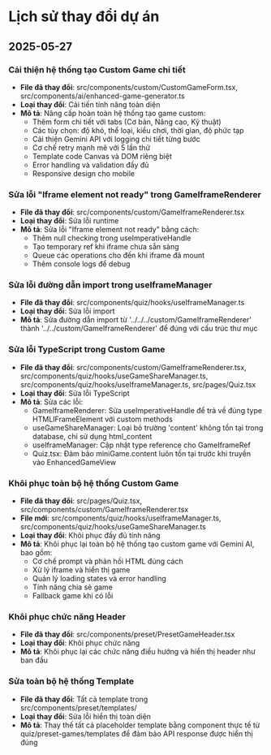 # Lịch sử thay đổi dự án

## 2025-05-27

### Cải thiện hệ thống tạo Custom Game chi tiết
- **File đã thay đổi**: src/components/custom/CustomGameForm.tsx, src/components/ai/enhanced-game-generator.ts
- **Loại thay đổi**: Cải tiến tính năng toàn diện
- **Mô tả**: Nâng cấp hoàn toàn hệ thống tạo game custom:
  - Thêm form chi tiết với tabs (Cơ bản, Nâng cao, Kỹ thuật)
  - Các tùy chọn: độ khó, thể loại, kiểu chơi, thời gian, độ phức tạp
  - Cải thiện Gemini API với logging chi tiết từng bước
  - Cơ chế retry mạnh mẽ với 5 lần thử
  - Template code Canvas và DOM riêng biệt
  - Error handling và validation đầy đủ
  - Responsive design cho mobile

### Sửa lỗi "Iframe element not ready" trong GameIframeRenderer
- **File đã thay đổi**: src/components/custom/GameIframeRenderer.tsx
- **Loại thay đổi**: Sửa lỗi runtime
- **Mô tả**: Sửa lỗi "Iframe element not ready" bằng cách:
  - Thêm null checking trong useImperativeHandle
  - Tạo temporary ref khi iframe chưa sẵn sàng
  - Queue các operations cho đến khi iframe đã mount
  - Thêm console logs để debug

### Sửa lỗi đường dẫn import trong useIframeManager
- **File đã thay đổi**: src/components/quiz/hooks/useIframeManager.ts
- **Loại thay đổi**: Sửa lỗi import
- **Mô tả**: Sửa đường dẫn import từ '../../../custom/GameIframeRenderer' thành '../../custom/GameIframeRenderer' để đúng với cấu trúc thư mục

### Sửa lỗi TypeScript trong Custom Game
- **File đã thay đổi**: src/components/custom/GameIframeRenderer.tsx, src/components/quiz/hooks/useGameShareManager.ts, src/components/quiz/hooks/useIframeManager.ts, src/pages/Quiz.tsx
- **Loại thay đổi**: Sửa lỗi TypeScript
- **Mô tả**: Sửa các lỗi:
  - GameIframeRenderer: Sửa useImperativeHandle để trả về đúng type HTMLIFrameElement với custom methods
  - useGameShareManager: Loại bỏ trường 'content' không tồn tại trong database, chỉ sử dụng html_content
  - useIframeManager: Cập nhật type reference cho GameIframeRef
  - Quiz.tsx: Đảm bảo miniGame.content luôn tồn tại trước khi truyền vào EnhancedGameView

### Khôi phục toàn bộ hệ thống Custom Game
- **File đã thay đổi**: src/pages/Quiz.tsx, src/components/custom/GameIframeRenderer.tsx
- **File mới**: src/components/quiz/hooks/useIframeManager.ts, src/components/quiz/hooks/useGameShareManager.ts
- **Loại thay đổi**: Khôi phục đầy đủ tính năng
- **Mô tả**: Khôi phục lại toàn bộ hệ thống tạo custom game với Gemini AI, bao gồm:
  - Cơ chế prompt và phản hồi HTML đúng cách
  - Xử lý iframe và hiển thị game
  - Quản lý loading states và error handling
  - Tính năng chia sẻ game
  - Fallback game khi có lỗi

### Khôi phục chức năng Header
- **File đã thay đổi**: src/components/preset/PresetGameHeader.tsx
- **Loại thay đổi**: Khôi phục chức năng
- **Mô tả**: Khôi phục lại các chức năng điều hướng và hiển thị header như ban đầu

### Sửa toàn bộ hệ thống Template
- **File đã thay đổi**: Tất cả template trong src/components/preset/templates/
- **Loại thay đổi**: Sửa lỗi hiển thị toàn diện
- **Mô tả**: Thay thế tất cả placeholder template bằng component thực tế từ quiz/preset-games/templates để đảm bảo API response được hiển thị đúng
